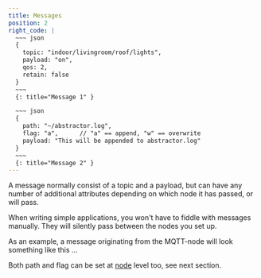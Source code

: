 ```yaml
---
title: Messages
position: 2
right_code: |
  ~~~ json
  {
    topic: "indoor/livingroom/roof/lights",
    payload: "on",
    qos: 2,
    retain: false
  }
  ~~~
  {: title="Message 1" }

  ~~~ json
  {
    path: "~/abstractor.log",
    flag: "a",      // "a" == append, "w" == overwrite
    payload: "This will be appended to abstractor.log"
  }
  ~~~
  {: title="Message 2" }
---
```


A message normally consist of a topic and a payload, but can have any number of additional attributes depending on which node it has passed, or will pass. 

When writing simple applications, you won't have to fiddle with messages manually. They will silently pass between the nodes you set up.

As an example, a message originating from the MQTT-node will look something like this ...

Both path and flag can be set at [node](#nodes) level too, see next section.